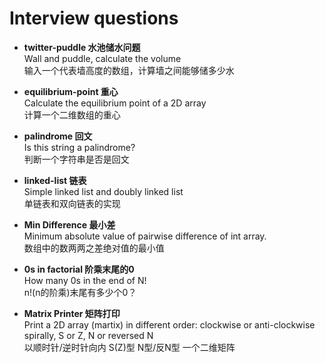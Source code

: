 Interview questions
===================

 - **twitter-puddle 水池储水问题**    
   Wall and puddle, calculate the volume  
   输入一个代表墙高度的数组，计算墙之间能够储多少水  

 - **equilibrium-point 重心**  
   Calculate the equilibrium point of a 2D array  
   计算一个二维数组的重心  

 - **palindrome 回文**  
   Is this string a palindrome?  
   判断一个字符串是否是回文  

 - **linked-list 链表**  
   Simple linked list and doubly linked list  
   单链表和双向链表的实现

 - **Min Difference 最小差**  
   Minimum absolute value of pairwise difference of int array.  
   数组中的数两两之差绝对值的最小值  

 - **0s in factorial  阶乘末尾的0**  
   How many 0s in the end of N!  
   n!(n的阶乘)末尾有多少个0？ 

 - **Matrix Printer 矩阵打印**  
   Print a 2D array (martix) in different order: clockwise or anti-clockwise spirally, S or Z, N or reversed N   
   以顺时针/逆时针向内 S(Z)型 N型/反N型 一个二维矩阵  
